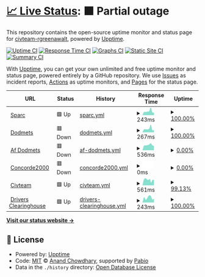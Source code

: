 # [📈 Live Status](https://civteam-rgreenawalt.github.io/template-upptime-monitor): <!--live status--> **🟧 Partial outage**

This repository contains the open-source uptime monitor and status page for [civteam-rgreenawalt](https://civteam-rgreenawalt.github.io/template-upptime-monitor), powered by [Upptime](https://github.com/upptime/upptime).

[![Uptime CI](https://github.com/civteam-rgreenawalt/template-upptime-monitor/workflows/Uptime%20CI/badge.svg)](https://github.com/civteam-rgreenawalt/template-upptime-monitor/actions?query=workflow%3A%22Uptime+CI%22)
[![Response Time CI](https://github.com/civteam-rgreenawalt/template-upptime-monitor/workflows/Response%20Time%20CI/badge.svg)](https://github.com/civteam-rgreenawalt/template-upptime-monitor/actions?query=workflow%3A%22Response+Time+CI%22)
[![Graphs CI](https://github.com/civteam-rgreenawalt/template-upptime-monitor/workflows/Graphs%20CI/badge.svg)](https://github.com/civteam-rgreenawalt/template-upptime-monitor/actions?query=workflow%3A%22Graphs+CI%22)
[![Static Site CI](https://github.com/civteam-rgreenawalt/template-upptime-monitor/workflows/Static%20Site%20CI/badge.svg)](https://github.com/civteam-rgreenawalt/template-upptime-monitor/actions?query=workflow%3A%22Static+Site+CI%22)
[![Summary CI](https://github.com/civteam-rgreenawalt/template-upptime-monitor/workflows/Summary%20CI/badge.svg)](https://github.com/civteam-rgreenawalt/template-upptime-monitor/actions?query=workflow%3A%22Summary+CI%22)

With [Upptime](https://upptime.js.org), you can get your own unlimited and free uptime monitor and status page, powered entirely by a GitHub repository. We use [Issues](https://github.com/civteam-rgreenawalt/template-upptime-monitor/issues) as incident reports, [Actions](https://github.com/civteam-rgreenawalt/template-upptime-monitor/actions) as uptime monitors, and [Pages](https://civteam-rgreenawalt.github.io/template-upptime-monitor) for the status page.

<!--start: status pages-->
<!-- This summary is generated by Upptime (https://github.com/upptime/upptime) -->
<!-- Do not edit this manually, your changes will be overwritten -->
<!-- prettier-ignore -->
| URL | Status | History | Response Time | Uptime |
| --- | ------ | ------- | ------------- | ------ |
| <img alt="" src="https://icons.duckduckgo.com/ip3/sparc.concorde2000.com.ico" height="13"> [Sparc](https://sparc.concorde2000.com) | 🟩 Up | [sparc.yml](https://github.com/civteam-rgreenawalt/template-upptime-monitor/commits/HEAD/history/sparc.yml) | <details><summary><img alt="Response time graph" src="./graphs/sparc/response-time-week.png" height="20"> 243ms</summary><br><a href="https://civteam-rgreenawalt.github.io/template-upptime-monitor/history/sparc"><img alt="Response time 289" src="https://img.shields.io/endpoint?url=https%3A%2F%2Fraw.githubusercontent.com%2Fcivteam-rgreenawalt%2Ftemplate-upptime-monitor%2FHEAD%2Fapi%2Fsparc%2Fresponse-time.json"></a><br><a href="https://civteam-rgreenawalt.github.io/template-upptime-monitor/history/sparc"><img alt="24-hour response time 157" src="https://img.shields.io/endpoint?url=https%3A%2F%2Fraw.githubusercontent.com%2Fcivteam-rgreenawalt%2Ftemplate-upptime-monitor%2FHEAD%2Fapi%2Fsparc%2Fresponse-time-day.json"></a><br><a href="https://civteam-rgreenawalt.github.io/template-upptime-monitor/history/sparc"><img alt="7-day response time 243" src="https://img.shields.io/endpoint?url=https%3A%2F%2Fraw.githubusercontent.com%2Fcivteam-rgreenawalt%2Ftemplate-upptime-monitor%2FHEAD%2Fapi%2Fsparc%2Fresponse-time-week.json"></a><br><a href="https://civteam-rgreenawalt.github.io/template-upptime-monitor/history/sparc"><img alt="30-day response time 250" src="https://img.shields.io/endpoint?url=https%3A%2F%2Fraw.githubusercontent.com%2Fcivteam-rgreenawalt%2Ftemplate-upptime-monitor%2FHEAD%2Fapi%2Fsparc%2Fresponse-time-month.json"></a><br><a href="https://civteam-rgreenawalt.github.io/template-upptime-monitor/history/sparc"><img alt="1-year response time 289" src="https://img.shields.io/endpoint?url=https%3A%2F%2Fraw.githubusercontent.com%2Fcivteam-rgreenawalt%2Ftemplate-upptime-monitor%2FHEAD%2Fapi%2Fsparc%2Fresponse-time-year.json"></a></details> | <details><summary><a href="https://civteam-rgreenawalt.github.io/template-upptime-monitor/history/sparc">100.00%</a></summary><a href="https://civteam-rgreenawalt.github.io/template-upptime-monitor/history/sparc"><img alt="All-time uptime 96.62%" src="https://img.shields.io/endpoint?url=https%3A%2F%2Fraw.githubusercontent.com%2Fcivteam-rgreenawalt%2Ftemplate-upptime-monitor%2FHEAD%2Fapi%2Fsparc%2Fuptime.json"></a><br><a href="https://civteam-rgreenawalt.github.io/template-upptime-monitor/history/sparc"><img alt="24-hour uptime 100.00%" src="https://img.shields.io/endpoint?url=https%3A%2F%2Fraw.githubusercontent.com%2Fcivteam-rgreenawalt%2Ftemplate-upptime-monitor%2FHEAD%2Fapi%2Fsparc%2Fuptime-day.json"></a><br><a href="https://civteam-rgreenawalt.github.io/template-upptime-monitor/history/sparc"><img alt="7-day uptime 100.00%" src="https://img.shields.io/endpoint?url=https%3A%2F%2Fraw.githubusercontent.com%2Fcivteam-rgreenawalt%2Ftemplate-upptime-monitor%2FHEAD%2Fapi%2Fsparc%2Fuptime-week.json"></a><br><a href="https://civteam-rgreenawalt.github.io/template-upptime-monitor/history/sparc"><img alt="30-day uptime 97.15%" src="https://img.shields.io/endpoint?url=https%3A%2F%2Fraw.githubusercontent.com%2Fcivteam-rgreenawalt%2Ftemplate-upptime-monitor%2FHEAD%2Fapi%2Fsparc%2Fuptime-month.json"></a><br><a href="https://civteam-rgreenawalt.github.io/template-upptime-monitor/history/sparc"><img alt="1-year uptime 96.62%" src="https://img.shields.io/endpoint?url=https%3A%2F%2Fraw.githubusercontent.com%2Fcivteam-rgreenawalt%2Ftemplate-upptime-monitor%2FHEAD%2Fapi%2Fsparc%2Fuptime-year.json"></a></details>
| <img alt="" src="https://icons.duckduckgo.com/ip3/dodmets.com.ico" height="13"> [Dodmets](https://dodmets.com) | 🟥 Down | [dodmets.yml](https://github.com/civteam-rgreenawalt/template-upptime-monitor/commits/HEAD/history/dodmets.yml) | <details><summary><img alt="Response time graph" src="./graphs/dodmets/response-time-week.png" height="20"> 267ms</summary><br><a href="https://civteam-rgreenawalt.github.io/template-upptime-monitor/history/dodmets"><img alt="Response time 370" src="https://img.shields.io/endpoint?url=https%3A%2F%2Fraw.githubusercontent.com%2Fcivteam-rgreenawalt%2Ftemplate-upptime-monitor%2FHEAD%2Fapi%2Fdodmets%2Fresponse-time.json"></a><br><a href="https://civteam-rgreenawalt.github.io/template-upptime-monitor/history/dodmets"><img alt="24-hour response time 162" src="https://img.shields.io/endpoint?url=https%3A%2F%2Fraw.githubusercontent.com%2Fcivteam-rgreenawalt%2Ftemplate-upptime-monitor%2FHEAD%2Fapi%2Fdodmets%2Fresponse-time-day.json"></a><br><a href="https://civteam-rgreenawalt.github.io/template-upptime-monitor/history/dodmets"><img alt="7-day response time 267" src="https://img.shields.io/endpoint?url=https%3A%2F%2Fraw.githubusercontent.com%2Fcivteam-rgreenawalt%2Ftemplate-upptime-monitor%2FHEAD%2Fapi%2Fdodmets%2Fresponse-time-week.json"></a><br><a href="https://civteam-rgreenawalt.github.io/template-upptime-monitor/history/dodmets"><img alt="30-day response time 306" src="https://img.shields.io/endpoint?url=https%3A%2F%2Fraw.githubusercontent.com%2Fcivteam-rgreenawalt%2Ftemplate-upptime-monitor%2FHEAD%2Fapi%2Fdodmets%2Fresponse-time-month.json"></a><br><a href="https://civteam-rgreenawalt.github.io/template-upptime-monitor/history/dodmets"><img alt="1-year response time 370" src="https://img.shields.io/endpoint?url=https%3A%2F%2Fraw.githubusercontent.com%2Fcivteam-rgreenawalt%2Ftemplate-upptime-monitor%2FHEAD%2Fapi%2Fdodmets%2Fresponse-time-year.json"></a></details> | <details><summary><a href="https://civteam-rgreenawalt.github.io/template-upptime-monitor/history/dodmets">100.00%</a></summary><a href="https://civteam-rgreenawalt.github.io/template-upptime-monitor/history/dodmets"><img alt="All-time uptime 95.61%" src="https://img.shields.io/endpoint?url=https%3A%2F%2Fraw.githubusercontent.com%2Fcivteam-rgreenawalt%2Ftemplate-upptime-monitor%2FHEAD%2Fapi%2Fdodmets%2Fuptime.json"></a><br><a href="https://civteam-rgreenawalt.github.io/template-upptime-monitor/history/dodmets"><img alt="24-hour uptime 99.99%" src="https://img.shields.io/endpoint?url=https%3A%2F%2Fraw.githubusercontent.com%2Fcivteam-rgreenawalt%2Ftemplate-upptime-monitor%2FHEAD%2Fapi%2Fdodmets%2Fuptime-day.json"></a><br><a href="https://civteam-rgreenawalt.github.io/template-upptime-monitor/history/dodmets"><img alt="7-day uptime 100.00%" src="https://img.shields.io/endpoint?url=https%3A%2F%2Fraw.githubusercontent.com%2Fcivteam-rgreenawalt%2Ftemplate-upptime-monitor%2FHEAD%2Fapi%2Fdodmets%2Fuptime-week.json"></a><br><a href="https://civteam-rgreenawalt.github.io/template-upptime-monitor/history/dodmets"><img alt="30-day uptime 97.15%" src="https://img.shields.io/endpoint?url=https%3A%2F%2Fraw.githubusercontent.com%2Fcivteam-rgreenawalt%2Ftemplate-upptime-monitor%2FHEAD%2Fapi%2Fdodmets%2Fuptime-month.json"></a><br><a href="https://civteam-rgreenawalt.github.io/template-upptime-monitor/history/dodmets"><img alt="1-year uptime 95.61%" src="https://img.shields.io/endpoint?url=https%3A%2F%2Fraw.githubusercontent.com%2Fcivteam-rgreenawalt%2Ftemplate-upptime-monitor%2FHEAD%2Fapi%2Fdodmets%2Fuptime-year.json"></a></details>
| <img alt="" src="https://icons.duckduckgo.com/ip3/af.dodmets.com.ico" height="13"> [Af Dodmets](https://af.dodmets.com) | 🟥 Down | [af-dodmets.yml](https://github.com/civteam-rgreenawalt/template-upptime-monitor/commits/HEAD/history/af-dodmets.yml) | <details><summary><img alt="Response time graph" src="./graphs/af-dodmets/response-time-week.png" height="20"> 536ms</summary><br><a href="https://civteam-rgreenawalt.github.io/template-upptime-monitor/history/af-dodmets"><img alt="Response time 1017" src="https://img.shields.io/endpoint?url=https%3A%2F%2Fraw.githubusercontent.com%2Fcivteam-rgreenawalt%2Ftemplate-upptime-monitor%2FHEAD%2Fapi%2Faf-dodmets%2Fresponse-time.json"></a><br><a href="https://civteam-rgreenawalt.github.io/template-upptime-monitor/history/af-dodmets"><img alt="24-hour response time 434" src="https://img.shields.io/endpoint?url=https%3A%2F%2Fraw.githubusercontent.com%2Fcivteam-rgreenawalt%2Ftemplate-upptime-monitor%2FHEAD%2Fapi%2Faf-dodmets%2Fresponse-time-day.json"></a><br><a href="https://civteam-rgreenawalt.github.io/template-upptime-monitor/history/af-dodmets"><img alt="7-day response time 536" src="https://img.shields.io/endpoint?url=https%3A%2F%2Fraw.githubusercontent.com%2Fcivteam-rgreenawalt%2Ftemplate-upptime-monitor%2FHEAD%2Fapi%2Faf-dodmets%2Fresponse-time-week.json"></a><br><a href="https://civteam-rgreenawalt.github.io/template-upptime-monitor/history/af-dodmets"><img alt="30-day response time 808" src="https://img.shields.io/endpoint?url=https%3A%2F%2Fraw.githubusercontent.com%2Fcivteam-rgreenawalt%2Ftemplate-upptime-monitor%2FHEAD%2Fapi%2Faf-dodmets%2Fresponse-time-month.json"></a><br><a href="https://civteam-rgreenawalt.github.io/template-upptime-monitor/history/af-dodmets"><img alt="1-year response time 1017" src="https://img.shields.io/endpoint?url=https%3A%2F%2Fraw.githubusercontent.com%2Fcivteam-rgreenawalt%2Ftemplate-upptime-monitor%2FHEAD%2Fapi%2Faf-dodmets%2Fresponse-time-year.json"></a></details> | <details><summary><a href="https://civteam-rgreenawalt.github.io/template-upptime-monitor/history/af-dodmets">0.00%</a></summary><a href="https://civteam-rgreenawalt.github.io/template-upptime-monitor/history/af-dodmets"><img alt="All-time uptime 31.78%" src="https://img.shields.io/endpoint?url=https%3A%2F%2Fraw.githubusercontent.com%2Fcivteam-rgreenawalt%2Ftemplate-upptime-monitor%2FHEAD%2Fapi%2Faf-dodmets%2Fuptime.json"></a><br><a href="https://civteam-rgreenawalt.github.io/template-upptime-monitor/history/af-dodmets"><img alt="24-hour uptime 0.00%" src="https://img.shields.io/endpoint?url=https%3A%2F%2Fraw.githubusercontent.com%2Fcivteam-rgreenawalt%2Ftemplate-upptime-monitor%2FHEAD%2Fapi%2Faf-dodmets%2Fuptime-day.json"></a><br><a href="https://civteam-rgreenawalt.github.io/template-upptime-monitor/history/af-dodmets"><img alt="7-day uptime 0.00%" src="https://img.shields.io/endpoint?url=https%3A%2F%2Fraw.githubusercontent.com%2Fcivteam-rgreenawalt%2Ftemplate-upptime-monitor%2FHEAD%2Fapi%2Faf-dodmets%2Fuptime-week.json"></a><br><a href="https://civteam-rgreenawalt.github.io/template-upptime-monitor/history/af-dodmets"><img alt="30-day uptime 1.38%" src="https://img.shields.io/endpoint?url=https%3A%2F%2Fraw.githubusercontent.com%2Fcivteam-rgreenawalt%2Ftemplate-upptime-monitor%2FHEAD%2Fapi%2Faf-dodmets%2Fuptime-month.json"></a><br><a href="https://civteam-rgreenawalt.github.io/template-upptime-monitor/history/af-dodmets"><img alt="1-year uptime 31.78%" src="https://img.shields.io/endpoint?url=https%3A%2F%2Fraw.githubusercontent.com%2Fcivteam-rgreenawalt%2Ftemplate-upptime-monitor%2FHEAD%2Fapi%2Faf-dodmets%2Fuptime-year.json"></a></details>
| <img alt="" src="https://icons.duckduckgo.com/ip3/concorde2000.com.ico" height="13"> [Concorde2000](https://concorde2000.com) | 🟥 Down | [concorde2000.yml](https://github.com/civteam-rgreenawalt/template-upptime-monitor/commits/HEAD/history/concorde2000.yml) | <details><summary><img alt="Response time graph" src="./graphs/concorde2000/response-time-week.png" height="20"> 0ms</summary><br><a href="https://civteam-rgreenawalt.github.io/template-upptime-monitor/history/concorde2000"><img alt="Response time 0" src="https://img.shields.io/endpoint?url=https%3A%2F%2Fraw.githubusercontent.com%2Fcivteam-rgreenawalt%2Ftemplate-upptime-monitor%2FHEAD%2Fapi%2Fconcorde2000%2Fresponse-time.json"></a><br><a href="https://civteam-rgreenawalt.github.io/template-upptime-monitor/history/concorde2000"><img alt="24-hour response time 0" src="https://img.shields.io/endpoint?url=https%3A%2F%2Fraw.githubusercontent.com%2Fcivteam-rgreenawalt%2Ftemplate-upptime-monitor%2FHEAD%2Fapi%2Fconcorde2000%2Fresponse-time-day.json"></a><br><a href="https://civteam-rgreenawalt.github.io/template-upptime-monitor/history/concorde2000"><img alt="7-day response time 0" src="https://img.shields.io/endpoint?url=https%3A%2F%2Fraw.githubusercontent.com%2Fcivteam-rgreenawalt%2Ftemplate-upptime-monitor%2FHEAD%2Fapi%2Fconcorde2000%2Fresponse-time-week.json"></a><br><a href="https://civteam-rgreenawalt.github.io/template-upptime-monitor/history/concorde2000"><img alt="30-day response time 0" src="https://img.shields.io/endpoint?url=https%3A%2F%2Fraw.githubusercontent.com%2Fcivteam-rgreenawalt%2Ftemplate-upptime-monitor%2FHEAD%2Fapi%2Fconcorde2000%2Fresponse-time-month.json"></a><br><a href="https://civteam-rgreenawalt.github.io/template-upptime-monitor/history/concorde2000"><img alt="1-year response time 0" src="https://img.shields.io/endpoint?url=https%3A%2F%2Fraw.githubusercontent.com%2Fcivteam-rgreenawalt%2Ftemplate-upptime-monitor%2FHEAD%2Fapi%2Fconcorde2000%2Fresponse-time-year.json"></a></details> | <details><summary><a href="https://civteam-rgreenawalt.github.io/template-upptime-monitor/history/concorde2000">0.00%</a></summary><a href="https://civteam-rgreenawalt.github.io/template-upptime-monitor/history/concorde2000"><img alt="All-time uptime 0.00%" src="https://img.shields.io/endpoint?url=https%3A%2F%2Fraw.githubusercontent.com%2Fcivteam-rgreenawalt%2Ftemplate-upptime-monitor%2FHEAD%2Fapi%2Fconcorde2000%2Fuptime.json"></a><br><a href="https://civteam-rgreenawalt.github.io/template-upptime-monitor/history/concorde2000"><img alt="24-hour uptime 0.00%" src="https://img.shields.io/endpoint?url=https%3A%2F%2Fraw.githubusercontent.com%2Fcivteam-rgreenawalt%2Ftemplate-upptime-monitor%2FHEAD%2Fapi%2Fconcorde2000%2Fuptime-day.json"></a><br><a href="https://civteam-rgreenawalt.github.io/template-upptime-monitor/history/concorde2000"><img alt="7-day uptime 0.00%" src="https://img.shields.io/endpoint?url=https%3A%2F%2Fraw.githubusercontent.com%2Fcivteam-rgreenawalt%2Ftemplate-upptime-monitor%2FHEAD%2Fapi%2Fconcorde2000%2Fuptime-week.json"></a><br><a href="https://civteam-rgreenawalt.github.io/template-upptime-monitor/history/concorde2000"><img alt="30-day uptime 1.38%" src="https://img.shields.io/endpoint?url=https%3A%2F%2Fraw.githubusercontent.com%2Fcivteam-rgreenawalt%2Ftemplate-upptime-monitor%2FHEAD%2Fapi%2Fconcorde2000%2Fuptime-month.json"></a><br><a href="https://civteam-rgreenawalt.github.io/template-upptime-monitor/history/concorde2000"><img alt="1-year uptime 0.00%" src="https://img.shields.io/endpoint?url=https%3A%2F%2Fraw.githubusercontent.com%2Fcivteam-rgreenawalt%2Ftemplate-upptime-monitor%2FHEAD%2Fapi%2Fconcorde2000%2Fuptime-year.json"></a></details>
| <img alt="" src="https://icons.duckduckgo.com/ip3/civteam.com.ico" height="13"> [Civteam](https://civteam.com) | 🟩 Up | [civteam.yml](https://github.com/civteam-rgreenawalt/template-upptime-monitor/commits/HEAD/history/civteam.yml) | <details><summary><img alt="Response time graph" src="./graphs/civteam/response-time-week.png" height="20"> 561ms</summary><br><a href="https://civteam-rgreenawalt.github.io/template-upptime-monitor/history/civteam"><img alt="Response time 675" src="https://img.shields.io/endpoint?url=https%3A%2F%2Fraw.githubusercontent.com%2Fcivteam-rgreenawalt%2Ftemplate-upptime-monitor%2FHEAD%2Fapi%2Fcivteam%2Fresponse-time.json"></a><br><a href="https://civteam-rgreenawalt.github.io/template-upptime-monitor/history/civteam"><img alt="24-hour response time 1276" src="https://img.shields.io/endpoint?url=https%3A%2F%2Fraw.githubusercontent.com%2Fcivteam-rgreenawalt%2Ftemplate-upptime-monitor%2FHEAD%2Fapi%2Fcivteam%2Fresponse-time-day.json"></a><br><a href="https://civteam-rgreenawalt.github.io/template-upptime-monitor/history/civteam"><img alt="7-day response time 561" src="https://img.shields.io/endpoint?url=https%3A%2F%2Fraw.githubusercontent.com%2Fcivteam-rgreenawalt%2Ftemplate-upptime-monitor%2FHEAD%2Fapi%2Fcivteam%2Fresponse-time-week.json"></a><br><a href="https://civteam-rgreenawalt.github.io/template-upptime-monitor/history/civteam"><img alt="30-day response time 449" src="https://img.shields.io/endpoint?url=https%3A%2F%2Fraw.githubusercontent.com%2Fcivteam-rgreenawalt%2Ftemplate-upptime-monitor%2FHEAD%2Fapi%2Fcivteam%2Fresponse-time-month.json"></a><br><a href="https://civteam-rgreenawalt.github.io/template-upptime-monitor/history/civteam"><img alt="1-year response time 675" src="https://img.shields.io/endpoint?url=https%3A%2F%2Fraw.githubusercontent.com%2Fcivteam-rgreenawalt%2Ftemplate-upptime-monitor%2FHEAD%2Fapi%2Fcivteam%2Fresponse-time-year.json"></a></details> | <details><summary><a href="https://civteam-rgreenawalt.github.io/template-upptime-monitor/history/civteam">99.13%</a></summary><a href="https://civteam-rgreenawalt.github.io/template-upptime-monitor/history/civteam"><img alt="All-time uptime 99.67%" src="https://img.shields.io/endpoint?url=https%3A%2F%2Fraw.githubusercontent.com%2Fcivteam-rgreenawalt%2Ftemplate-upptime-monitor%2FHEAD%2Fapi%2Fcivteam%2Fuptime.json"></a><br><a href="https://civteam-rgreenawalt.github.io/template-upptime-monitor/history/civteam"><img alt="24-hour uptime 93.90%" src="https://img.shields.io/endpoint?url=https%3A%2F%2Fraw.githubusercontent.com%2Fcivteam-rgreenawalt%2Ftemplate-upptime-monitor%2FHEAD%2Fapi%2Fcivteam%2Fuptime-day.json"></a><br><a href="https://civteam-rgreenawalt.github.io/template-upptime-monitor/history/civteam"><img alt="7-day uptime 99.13%" src="https://img.shields.io/endpoint?url=https%3A%2F%2Fraw.githubusercontent.com%2Fcivteam-rgreenawalt%2Ftemplate-upptime-monitor%2FHEAD%2Fapi%2Fcivteam%2Fuptime-week.json"></a><br><a href="https://civteam-rgreenawalt.github.io/template-upptime-monitor/history/civteam"><img alt="30-day uptime 99.80%" src="https://img.shields.io/endpoint?url=https%3A%2F%2Fraw.githubusercontent.com%2Fcivteam-rgreenawalt%2Ftemplate-upptime-monitor%2FHEAD%2Fapi%2Fcivteam%2Fuptime-month.json"></a><br><a href="https://civteam-rgreenawalt.github.io/template-upptime-monitor/history/civteam"><img alt="1-year uptime 99.67%" src="https://img.shields.io/endpoint?url=https%3A%2F%2Fraw.githubusercontent.com%2Fcivteam-rgreenawalt%2Ftemplate-upptime-monitor%2FHEAD%2Fapi%2Fcivteam%2Fuptime-year.json"></a></details>
| <img alt="" src="https://icons.duckduckgo.com/ip3/www.driversclearinghouse.com.ico" height="13"> [Drivers Clearinghouse](https://www.driversclearinghouse.com) | 🟩 Up | [drivers-clearinghouse.yml](https://github.com/civteam-rgreenawalt/template-upptime-monitor/commits/HEAD/history/drivers-clearinghouse.yml) | <details><summary><img alt="Response time graph" src="./graphs/drivers-clearinghouse/response-time-week.png" height="20"> 243ms</summary><br><a href="https://civteam-rgreenawalt.github.io/template-upptime-monitor/history/drivers-clearinghouse"><img alt="Response time 317" src="https://img.shields.io/endpoint?url=https%3A%2F%2Fraw.githubusercontent.com%2Fcivteam-rgreenawalt%2Ftemplate-upptime-monitor%2FHEAD%2Fapi%2Fdrivers-clearinghouse%2Fresponse-time.json"></a><br><a href="https://civteam-rgreenawalt.github.io/template-upptime-monitor/history/drivers-clearinghouse"><img alt="24-hour response time 190" src="https://img.shields.io/endpoint?url=https%3A%2F%2Fraw.githubusercontent.com%2Fcivteam-rgreenawalt%2Ftemplate-upptime-monitor%2FHEAD%2Fapi%2Fdrivers-clearinghouse%2Fresponse-time-day.json"></a><br><a href="https://civteam-rgreenawalt.github.io/template-upptime-monitor/history/drivers-clearinghouse"><img alt="7-day response time 243" src="https://img.shields.io/endpoint?url=https%3A%2F%2Fraw.githubusercontent.com%2Fcivteam-rgreenawalt%2Ftemplate-upptime-monitor%2FHEAD%2Fapi%2Fdrivers-clearinghouse%2Fresponse-time-week.json"></a><br><a href="https://civteam-rgreenawalt.github.io/template-upptime-monitor/history/drivers-clearinghouse"><img alt="30-day response time 255" src="https://img.shields.io/endpoint?url=https%3A%2F%2Fraw.githubusercontent.com%2Fcivteam-rgreenawalt%2Ftemplate-upptime-monitor%2FHEAD%2Fapi%2Fdrivers-clearinghouse%2Fresponse-time-month.json"></a><br><a href="https://civteam-rgreenawalt.github.io/template-upptime-monitor/history/drivers-clearinghouse"><img alt="1-year response time 317" src="https://img.shields.io/endpoint?url=https%3A%2F%2Fraw.githubusercontent.com%2Fcivteam-rgreenawalt%2Ftemplate-upptime-monitor%2FHEAD%2Fapi%2Fdrivers-clearinghouse%2Fresponse-time-year.json"></a></details> | <details><summary><a href="https://civteam-rgreenawalt.github.io/template-upptime-monitor/history/drivers-clearinghouse">100.00%</a></summary><a href="https://civteam-rgreenawalt.github.io/template-upptime-monitor/history/drivers-clearinghouse"><img alt="All-time uptime 100.00%" src="https://img.shields.io/endpoint?url=https%3A%2F%2Fraw.githubusercontent.com%2Fcivteam-rgreenawalt%2Ftemplate-upptime-monitor%2FHEAD%2Fapi%2Fdrivers-clearinghouse%2Fuptime.json"></a><br><a href="https://civteam-rgreenawalt.github.io/template-upptime-monitor/history/drivers-clearinghouse"><img alt="24-hour uptime 100.00%" src="https://img.shields.io/endpoint?url=https%3A%2F%2Fraw.githubusercontent.com%2Fcivteam-rgreenawalt%2Ftemplate-upptime-monitor%2FHEAD%2Fapi%2Fdrivers-clearinghouse%2Fuptime-day.json"></a><br><a href="https://civteam-rgreenawalt.github.io/template-upptime-monitor/history/drivers-clearinghouse"><img alt="7-day uptime 100.00%" src="https://img.shields.io/endpoint?url=https%3A%2F%2Fraw.githubusercontent.com%2Fcivteam-rgreenawalt%2Ftemplate-upptime-monitor%2FHEAD%2Fapi%2Fdrivers-clearinghouse%2Fuptime-week.json"></a><br><a href="https://civteam-rgreenawalt.github.io/template-upptime-monitor/history/drivers-clearinghouse"><img alt="30-day uptime 100.00%" src="https://img.shields.io/endpoint?url=https%3A%2F%2Fraw.githubusercontent.com%2Fcivteam-rgreenawalt%2Ftemplate-upptime-monitor%2FHEAD%2Fapi%2Fdrivers-clearinghouse%2Fuptime-month.json"></a><br><a href="https://civteam-rgreenawalt.github.io/template-upptime-monitor/history/drivers-clearinghouse"><img alt="1-year uptime 100.00%" src="https://img.shields.io/endpoint?url=https%3A%2F%2Fraw.githubusercontent.com%2Fcivteam-rgreenawalt%2Ftemplate-upptime-monitor%2FHEAD%2Fapi%2Fdrivers-clearinghouse%2Fuptime-year.json"></a></details>

<!--end: status pages-->

[**Visit our status website →**](https://civteam-rgreenawalt.github.io/template-upptime-monitor)

## 📄 License

- Powered by: [Upptime](https://github.com/upptime/upptime)
- Code: [MIT](./LICENSE) © [Anand Chowdhary](https://anandchowdhary.com), supported by [Pabio](https://pabio.com)
- Data in the `./history` directory: [Open Database License](https://opendatacommons.org/licenses/odbl/1-0/)
